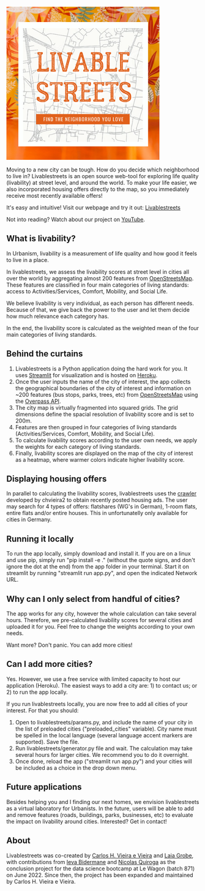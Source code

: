 [<img alt="Livable Streets logo" width="400px" src="livablestreets_logo.png" />](https://livablestreets.herokuapp.com/)

Moving to a new city can be tough. How do you decide which neighborhood to live in? Livablestreets is an open source web-tool for exploring life quality (livability) at street level, and around the world. To make your life easier, we also incorporated housing offers directly to the map, so you immediately receive most recently available offers!

It's easy and intuitive! Visit our webpage and try it out: [Livablestreets](https://livablestreets.herokuapp.com/)


Not into reading? Watch about our project on [YouTube](www.youtube.com).


## What is livability?
In Urbanism, livability is a measurement of life quality and how good it feels to live in a place.

In livablestreets, we assess the livability scores at street level in cities all over the world by aggregating almost 200 features from [OpenStreetsMap](www.openstreetmap.org). These features are classified in four main categories of living standards: access to Activities/Services, Comfort, Mobility, and Social Life.

We believe livability is very individual, as each person has different needs. Because of that, we give back the power to the user and let them decide how much relevance each category has.

In the end, the livability score is calculated as the weighted mean of the four main categories of living standards. 


## Behind the curtains
1. Livablestreets is a Python application doing the hard work for you. It uses [Streamlit](https://streamlit.io/) for visualization and is hosted on [Heroku](https://www.heroku.com).
2. Once the user inputs the name of the city of interest, the app collects the geographical boundaries of the city of interest and information on ~200 features (bus stops, parks, trees, etc) from [OpenStreetsMap](www.openstreetmap.org) using the [Overpass API](http://overpass-api.de/).
3. The city map is virtually fragmented into squared grids. The grid dimensions define the spacial resolution of livability score and is set to 200m.
4. Features are then grouped in four categories of living standards (Activities/Services, Comfort, Mobility, and Social Life).
5. To calculate livability scores according to the user own needs, we apply the weights for each category of living standards.
6. Finally, livability scores are displayed on the map of the city of interest as a heatmap, where warmer colors indicate higher livability score.

## Displaying housing offers
In parallel to calculating the livability scores, livablestreets uses the [crawler](https://github.com/chvieira2/housing_crawler) developed by chvieira2 to obtain recently posted housing ads. The user may search for 4 types of offers: flatshares (WG's in German), 1-room flats, entire flats and/or entire houses. This in unfortunatelly only available for cities in Germany.

## Running it locally
To run the app locally, simply download and install it. If you are on a linux and use pip, simply run "pip install -e ." (without the quote signs, and don't ignore the dot at the end) from the app folder in your terminal. Start it on streamlit by running "streamlit run app.py", and open the indicated Network URL.

## Why can I only select from handful of cities?
The app works for any city, however the whole calculation can take several hours. Therefore, we pre-calculated livability scores for several cities and uploaded it for you. Feel free to change the weights according to your own needs.

Want more? Don't panic. You can add more cities!

## Can I add more cities?
Yes. However, we use a free service with limited capacity to host our application (Heroku). The easiest ways to add a city are: 1) to contact us; or 2) to run the app locally.

If you run livablestreets locally, you are now free to add all cities of your interest. For that you should:
1. Open to livablestreets/params.py, and include the name of your city in the list of preloaded cities ("preloaded_cities" variable). City name must be spelled in the local language (several language accent markers are supported). Save the file.
2. Run livablestreets/generator.py file and wait. The calculation may take several hours for larger cities. We recommend you to do it overnight.
3. Once done, reload the app ("streamlit run app.py") and your cities will be included as a choice in the drop down menu.

## Future applications
Besides helping you and I finding our next homes, we envision livablestreets as a virtual laboratory for Urbanists. In the future, users will be able to add and remove features (roads, buildings, parks, businesses, etc) to evaluate the impact on livability around cities. Interested? Get in contact!

## About 
Livablestreets was co-created by [Carlos H. Vieira e Vieira](https://github.com/chvieira2) and [Laia Grobe](https://github.com/Laiagdla), with contributions from [Ieva Bidermane](https://github.com/ievabi) and [Nicolas Quiroga](https://github.com/nicoquiroga941) as the conclusion project for the data science bootcamp at Le Wagon (batch 871) on June 2022. Since then, the project has been expanded and maintained by Carlos H. Vieira e Vieira.
